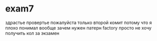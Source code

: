 # exam7
здрастье провертье пожалуйста только второй комит 
потому что я плохо понимал вообще зачем нужен патерн factory 
просто не хочу получить кол за экзамен 
